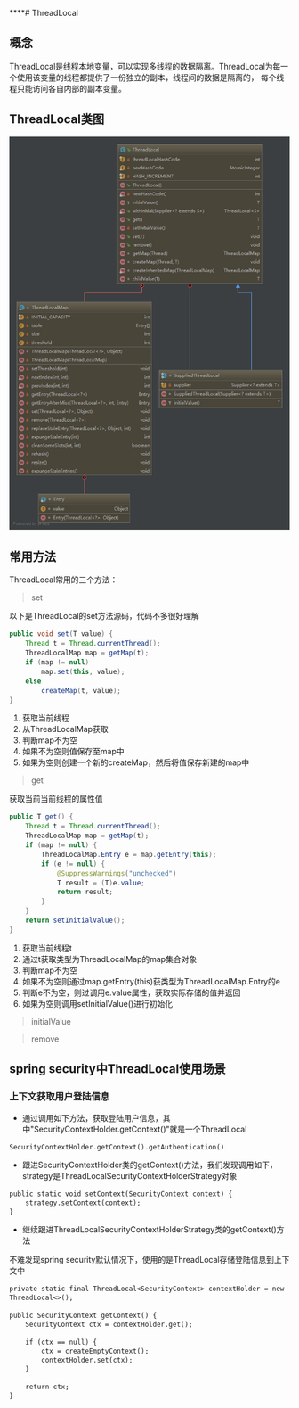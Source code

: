****# ThreadLocal

## 概念

ThreadLocal是线程本地变量，可以实现多线程的数据隔离。ThreadLocal为每一个使用该变量的线程都提供了一份独立的副本，线程间的数据是隔离的，
每个线程只能访问各自内部的副本变量。

## ThreadLocal类图

[]()[![ThreadLocal](https://github.com/kukukakiki/aquaman/blob/master/documents/3.software/java/images/ThreadLocal.png?raw=true)](ThreadLocal)

## 常用方法

ThreadLocal常用的三个方法：

> set

以下是ThreadLocal的set方法源码，代码不多很好理解

``` java
public void set(T value) {
    Thread t = Thread.currentThread();
    ThreadLocalMap map = getMap(t);
    if (map != null)
        map.set(this, value);
    else
        createMap(t, value);
}
```
1. 获取当前线程
2. 从ThreadLocalMap获取
3. 判断map不为空
4. 如果不为空则值保存至map中
5. 如果为空则创建一个新的createMap，然后将值保存新建的map中

> get

获取当前当前线程的属性值

``` java
public T get() {
    Thread t = Thread.currentThread();
    ThreadLocalMap map = getMap(t);
    if (map != null) {
        ThreadLocalMap.Entry e = map.getEntry(this);
        if (e != null) {
            @SuppressWarnings("unchecked")
            T result = (T)e.value;
            return result;
        }
    }
    return setInitialValue();
}
```
1. 获取当前线程t
2. 通过t获取类型为ThreadLocalMap的map集合对象
3. 判断map不为空
4. 如果不为空则通过map.getEntry(this)获类型为ThreadLocalMap.Entry的e
5. 判断e不为空，则过调用e.value属性，获取实际存储的值并返回
6. 如果为空则调用setInitialValue()进行初始化

> initialValue

> remove

## spring security中ThreadLocal使用场景

### 上下文获取用户登陆信息

- 通过调用如下方法，获取登陆用户信息，其中"SecurityContextHolder.getContext()"就是一个ThreadLocal

```
SecurityContextHolder.getContext().getAuthentication()
```

- 跟进SecurityContextHolder类的getContext()方法，我们发现调用如下，strategy是ThreadLocalSecurityContextHolderStrategy对象

```
public static void setContext(SecurityContext context) {
    strategy.setContext(context);
}
```

- 继续跟进ThreadLocalSecurityContextHolderStrategy类的getContext()方法

不难发现spring security默认情况下，使用的是ThreadLocal存储登陆信息到上下文中

```
private static final ThreadLocal<SecurityContext> contextHolder = new ThreadLocal<>();

public SecurityContext getContext() {
    SecurityContext ctx = contextHolder.get();

    if (ctx == null) {
        ctx = createEmptyContext();
        contextHolder.set(ctx);
    }

    return ctx;
}
```
